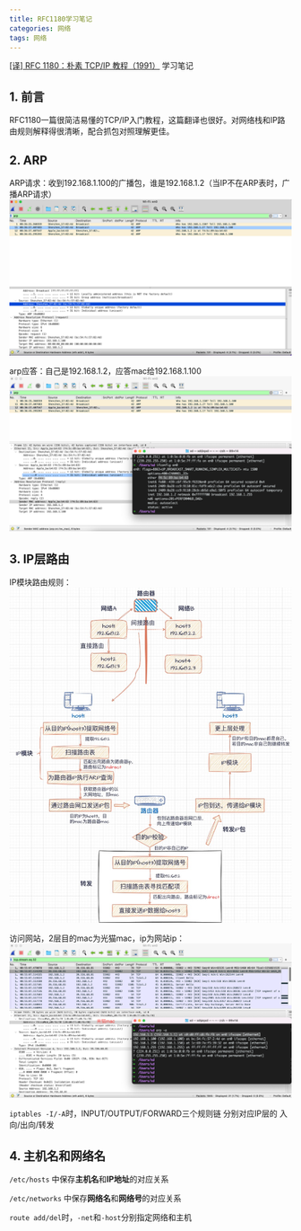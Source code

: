 ```yaml
---
title: RFC1180学习笔记
categories: 网络
tags: 网络
---
```


[[译] RFC 1180：朴素 TCP/IP 教程（1991）](http://arthurchiao.art/blog/rfc1180-a-tcp-ip-tutorial-zh/) 学习笔记

## 1. 前言

RFC1180一篇很简洁易懂的TCP/IP入门教程，这篇翻译也很好。对网络栈和IP路由规则解释得很清晰，配合抓包对照理解更佳。

## 2. ARP

ARP请求：收到192.168.1.100的广播包，谁是192.168.1.2（当IP不在ARP表时，广播ARP请求）
![2023-05-13-20230513083912](/images/2023-05-13-20230513083912.png)

arp应答：自己是192.168.1.2，应答mac给192.168.1.100
![2023-05-13-20230513084048](/images/2023-05-13-20230513084048.png)

## 3. IP层路由

IP模块路由规则：
![2023-05-13-ip-route](/images/2023-05-13-ip-route.jpg)

访问网站，2层目的mac为光猫mac，ip为网站ip：
![2023-05-13-20230513085740](/images/2023-05-13-20230513085740.png)

`iptables -I/-A`时，INPUT/OUTPUT/FORWARD三个规则链 分别对应IP层的 入向/出向/转发

## 4. 主机名和网络名

`/etc/hosts` 中保存**主机名**和**IP地址**的对应关系

`/etc/networks` 中保存**网络名**和**网络号**的对应关系

`route add/del`时，`-net`和`-host`分别指定网络和主机

